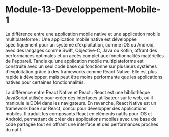 # Module-13-Developpement-Mobile-1
La différence entre une application mobile native et une application mobile multiplateforme :
Une application mobile native est développée spécifiquement pour un système d'exploitation, comme iOS ou Android, avec des langages comme Swift, Objective-C, Java ou Kotlin, offrant des performances optimales et un accès complet aux fonctionnalités matérielles de l'appareil. Tandis qu'une application mobile multiplateforme est construite avec un seul code base qui fonctionne sur plusieurs systèmes d'exploitation grâce à des frameworks comme React Native. Elle est plus rapide à développer, mais peut être moins performante que les applications natives pour certaines fonctionnalités.

La différence entre React Native et React :
React est une bibliothèque JavaScript utilisée pour créer des interfaces utilisateur sur le web, où il manipule le DOM dans les navigateurs. En revanche, React Native est un framework basé sur React, conçu pour développer des applications mobiles. Il traduit les composants React en éléments natifs pour iOS et Android, permettant de créer des applications mobiles avec une base de code partagée tout en offrant une interface et des performances proches du natif.